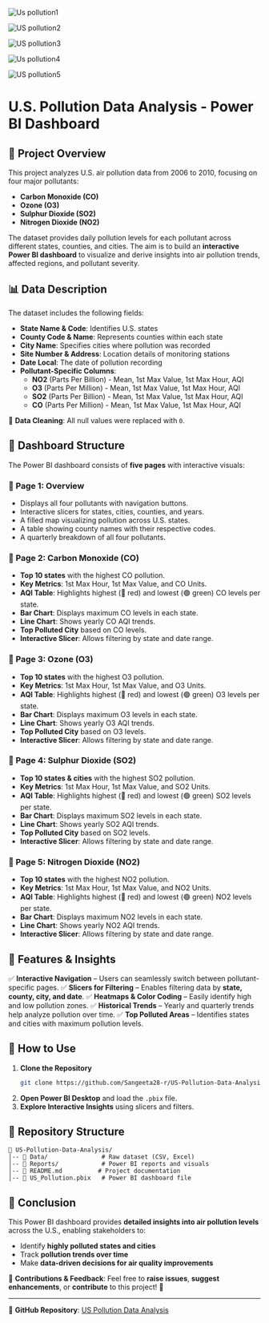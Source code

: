 


![Us pollution1](https://github.com/user-attachments/assets/8f286ea9-d477-4800-bebd-a230ac858335)



![US pollution2](https://github.com/user-attachments/assets/2ba71ce2-e41b-435a-af24-8df2d742fbf6)



![US pollution3](https://github.com/user-attachments/assets/a432c33d-c610-4db2-a693-7dc31983429d)



![Us pollution4](https://github.com/user-attachments/assets/0647e252-bb6e-4e26-b875-fd7a794dedbc)



![US pollution5](https://github.com/user-attachments/assets/b252a26d-77a0-4c30-9067-4c16b2be9e34)


# U.S. Pollution Data Analysis - Power BI Dashboard

## 📌 Project Overview
This project analyzes U.S. air pollution data from 2006 to 2010, focusing on four major pollutants:
- **Carbon Monoxide (CO)**
- **Ozone (O3)**
- **Sulphur Dioxide (SO2)**
- **Nitrogen Dioxide (NO2)**

The dataset provides daily pollution levels for each pollutant across different states, counties, and cities. The aim is to build an **interactive Power BI dashboard** to visualize and derive insights into air pollution trends, affected regions, and pollutant severity.

## 📊 Data Description
The dataset includes the following fields:
- **State Name & Code**: Identifies U.S. states
- **County Code & Name**: Represents counties within each state
- **City Name**: Specifies cities where pollution was recorded
- **Site Number & Address**: Location details of monitoring stations
- **Date Local**: The date of pollution recording
- **Pollutant-Specific Columns**:
  - **NO2** (Parts Per Billion) - Mean, 1st Max Value, 1st Max Hour, AQI
  - **O3** (Parts Per Million) - Mean, 1st Max Value, 1st Max Hour, AQI
  - **SO2** (Parts Per Billion) - Mean, 1st Max Value, 1st Max Hour, AQI
  - **CO** (Parts Per Million) - Mean, 1st Max Value, 1st Max Hour, AQI

🚨 **Data Cleaning**: All null values were replaced with `0`.

## 📌 Dashboard Structure
The Power BI dashboard consists of **five pages** with interactive visuals:

### 🔹 Page 1: Overview
- Displays all four pollutants with navigation buttons.
- Interactive slicers for states, cities, counties, and years.
- A filled map visualizing pollution across U.S. states.
- A table showing county names with their respective codes.
- A quarterly breakdown of all four pollutants.

### 🔹 Page 2: **Carbon Monoxide (CO)**
- **Top 10 states** with the highest CO pollution.
- **Key Metrics**: 1st Max Hour, 1st Max Value, and CO Units.
- **AQI Table**: Highlights highest (🔴 red) and lowest (🟢 green) CO levels per state.
- **Bar Chart**: Displays maximum CO levels in each state.
- **Line Chart**: Shows yearly CO AQI trends.
- **Top Polluted City** based on CO levels.
- **Interactive Slicer**: Allows filtering by state and date range.

### 🔹 Page 3: **Ozone (O3)**
- **Top 10 states** with the highest O3 pollution.
- **Key Metrics**: 1st Max Hour, 1st Max Value, and O3 Units.
- **AQI Table**: Highlights highest (🔴 red) and lowest (🟢 green) O3 levels per state.
- **Bar Chart**: Displays maximum O3 levels in each state.
- **Line Chart**: Shows yearly O3 AQI trends.
- **Top Polluted City** based on O3 levels.
- **Interactive Slicer**: Allows filtering by state and date range.

### 🔹 Page 4: **Sulphur Dioxide (SO2)**
- **Top 10 states & cities** with the highest SO2 pollution.
- **Key Metrics**: 1st Max Hour, 1st Max Value, and SO2 Units.
- **AQI Table**: Highlights highest (🔴 red) and lowest (🟢 green) SO2 levels per state.
- **Bar Chart**: Displays maximum SO2 levels in each state.
- **Line Chart**: Shows yearly SO2 AQI trends.
- **Top Polluted City** based on SO2 levels.
- **Interactive Slicer**: Allows filtering by state and date range.

### 🔹 Page 5: **Nitrogen Dioxide (NO2)**
- **Top 10 states** with the highest NO2 pollution.
- **Key Metrics**: 1st Max Hour, 1st Max Value, and NO2 Units.
- **AQI Table**: Highlights highest (🔴 red) and lowest (🟢 green) NO2 levels per state.
- **Bar Chart**: Displays maximum NO2 levels in each state.
- **Line Chart**: Shows yearly NO2 AQI trends.
- **Interactive Slicer**: Allows filtering by state and date range.

## 📌 Features & Insights
✅ **Interactive Navigation** – Users can seamlessly switch between pollutant-specific pages.
✅ **Slicers for Filtering** – Enables filtering data by **state, county, city, and date**.
✅ **Heatmaps & Color Coding** – Easily identify high and low pollution zones.
✅ **Historical Trends** – Yearly and quarterly trends help analyze pollution over time.
✅ **Top Polluted Areas** – Identifies states and cities with maximum pollution levels.

## 🚀 How to Use
1. **Clone the Repository**
   ```sh
   git clone https://github.com/Sangeeta28-r/US-Pollution-Data-Analysis.git
   ```
2. **Open Power BI Desktop** and load the `.pbix` file.
3. **Explore Interactive Insights** using slicers and filters.

## 📂 Repository Structure
```
📁 US-Pollution-Data-Analysis/
│-- 📂 Data/               # Raw dataset (CSV, Excel)
│-- 📂 Reports/            # Power BI reports and visuals
│-- 📜 README.md          # Project documentation
│-- 📜 US_Pollution.pbix   # Power BI dashboard file
```

## 📌 Conclusion
This Power BI dashboard provides **detailed insights into air pollution levels** across the U.S., enabling stakeholders to:
- Identify **highly polluted states and cities**
- Track **pollution trends over time**
- Make **data-driven decisions for air quality improvements**

📢 **Contributions & Feedback**: Feel free to **raise issues**, **suggest enhancements**, or **contribute** to this project! 🚀

---
🔗 **GitHub Repository**: [US Pollution Data Analysis](https://github.com/Sangeeta28-r/US-Pollution-Data-Analysis)


